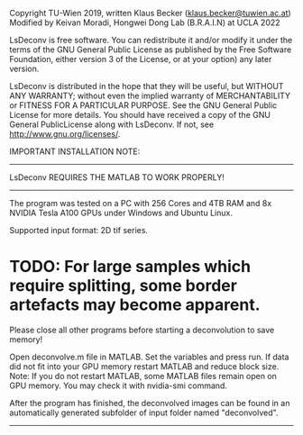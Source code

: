 Copyright TU-Wien 2019, written Klaus Becker (klaus.becker@tuwien.ac.at)
Modified by Keivan Moradi, Hongwei Dong Lab (B.R.A.I.N) at UCLA 2022

LsDeconv is free software. You can redistribute it and/or modify it under the terms of the GNU General Public License as published by the Free Software Foundation, either version 3 of the License, or at your option) any later version.

LsDeconv is distributed in the hope that they will be useful, but WITHOUT ANY WARRANTY; without even the implied warranty of MERCHANTABILITY or FITNESS FOR A PARTICULAR PURPOSE.  See the GNU General Public License for more details. You should have received a copy of the GNU General PublicLicense along with LsDeconv. If not, see <http://www.gnu.org/licenses/>.


IMPORTANT INSTALLATION NOTE:
********************************************************
LsDeconv REQUIRES THE MATLAB TO WORK PROPERLY!
********************************************************

The program was tested on a PC with 256 Cores and 4TB RAM and 8x NVIDIA Tesla A100 GPUs under Windows and Ubuntu Linux.

Supported input format: 2D tif series.

# TODO: For large samples which require splitting, some border artefacts may become apparent.
Please close all other programs before starting a deconvolution to save memory!

Open deconvolve.m file in MATLAB. Set the variables and press run.
If data did not fit into your GPU memory restart MATLAB and reduce block size.
Note: If you do not restart MATLAB, some MATLAB files remain open on GPU memory.
    You may check it with nvidia-smi command.

After the program has finished, the deconvolved images can be found in an automatically generated subfolder of input folder named "deconvolved".
	
********************************************************
